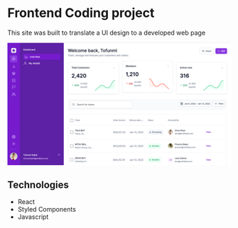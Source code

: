 # Frontend Coding project
This site was built to translate a UI design to a developed web page

![Coding Test Preview](public/assets/bluechip_preview.png)

## Technologies
- React
- Styled Components
- Javascript

